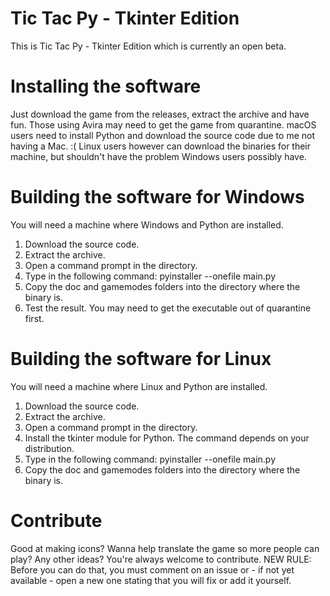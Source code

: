 # Tic Tac Py - Tkinter Edition

This is Tic Tac Py - Tkinter Edition which is currently an open beta.

# Installing the software

Just download the game from the releases, extract the archive and have fun. Those using Avira may need to get the game from quarantine. macOS users need to install Python and download the source code due to me not having a Mac. :( Linux users however can download the binaries for their machine, but shouldn't have the problem Windows users possibly have.

# Building the software for Windows

You will need a machine where Windows and Python are installed.

1. Download the source code.
2. Extract the archive.
3. Open a command prompt in the directory.
4. Type in the following command: pyinstaller --onefile main.py
5. Copy the doc and gamemodes folders into the directory where the binary is.
6. Test the result. You may need to get the executable out of quarantine first.

# Building the software for Linux

You will need a machine where Linux and Python are installed.

1. Download the source code.
2. Extract the archive.
3. Open a command prompt in the directory.
4. Install the tkinter module for Python. The command depends on your distribution.
5. Type in the following command: pyinstaller --onefile main.py
6. Copy the doc and gamemodes folders into the directory where the binary is.

# Contribute

Good at making icons? Wanna help translate the game so more people can play? Any other ideas? You're always welcome to contribute.
NEW RULE: Before you can do that, you must comment on an issue or - if not yet available - open a new one stating that you will fix or add it yourself.
